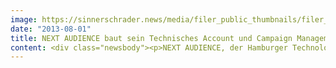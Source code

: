 ```yaml
---
image: https://sinnerschrader.news/media/filer_public_thumbnails/filer_public/60/5d/605d76a7-8dfe-4fd0-981f-14f1a3efcc3b/varfoldersdjk8pxf42x64d8fxslz8jcc8fc0000gnttmpmkavlc__480x288_q85_crop_subsampling-2_upscale.jpg
date: "2013-08-01"
title: NEXT AUDIENCE baut sein Technisches Account und Campaign Management weiter aus
content: <div class="newsbody"><p>NEXT AUDIENCE, der Hamburger Technologieanbieter für datengetriebenes Online-Marketing und Audience Management, gewinnt mit Christan Fraude als Technical Account Manager und Felix Enrique Figge als Senior Manager Ad Operations zwei technisch versierte Fachleute im Digital-Marketing für sich.</p><p>Christan Fraude (41), der ab sofort bei NEXT AUDIENCE startet, verfügt über ein fundiertes Wissen aus über zwölfjährige Erfahrung in den Bereichen Online- und Mobile Advertising mit den Schwerpunkten Ad Operations, Campaign Management und Account Management. Fraude war seit 2009 Senior Account und Traffic-Manager bei smaato. Davor war er als Head of Inventory and Campaign Management bei easyAD und Adtechnology Specialist bei AOL Deutschland tätig.</p><p>Felix Enrique Figge (27) steigt zum 1.10. bei NEXT AUDIENCE als Senior Manager Ad Operations ein. Der Kaufmann für audiovisuelle Medien kommt von smaato, wo er seit 2010 im Ad Operations Team tätig ist – zuletzt als verantwortlicher Senior Ad Operations Manager EMEA.</p><p>Torsten Ahlers, Managing Director von NEXT AUDIENCE, freut sich über die Neuzugänge&#58; „Mit Christian und Felix – zwei mit Erfahrung und Leidenschaft für das Digital Advertising – decken wir insbesondere den für unsere Kunden so wichtigen technischen Bereich noch besser ab.“</p><p><strong><br/>Über NEXT AUDIENCE</strong><br/>Die NEXT AUDIENCE GmbH, eine 100-prozentige Tochter der SinnerSchrader AG mit Sitz in Hamburg, wurde als Technologieanbieter für Advertiser im Mai 2012 gegründet. NEXT AUDIENCE bietet Online-Advertisern mit dem zentralen Produkt NEXT AUDIENCE PLATFORM eine maßgeschneiderte Technologie für datengetriebenes Online-Marketing.</p><p>Die NEXT AUDIENCE PLATFORM besteht aus einer Realtime Data Management Platform, einem Discovery- und Modeling-Tool sowie einer Server- und Ad-Delivery-Lösung, die es auf Basis einer hochmodernen IT-Architektur Werbetreibenden ermöglicht, unter eigener Kontrolle datengetriebene Kampagnen auszusteuern.</p><p>Namhafte Werbetreibende wie Base, Bigpoint, Friendscout24, Gothaer, mirapodo, MyToys.de, norisbank und Tchibo bedienen sich bereits der NEXT AUDIENCE Technologie.</p><p><a class="news-backlink" href="/de/"><svg class="svg-ico svg-ico--arrow-left"><use xlink&#58;href="#arrow-down"></use></svg>Zurück zur Presse Übersicht</a></p></div>
---
```

